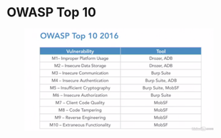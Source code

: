 # OWASP Top 10

<figure><img src="../../../.gitbook/assets/image (172).png" alt=""><figcaption></figcaption></figure>
